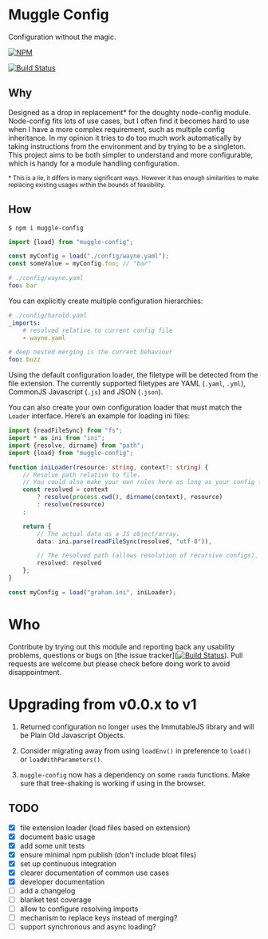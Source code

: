 # Muggle Config

Configuration without the magic.

[![NPM](https://nodei.co/npm/muggle-config.png?downloads=true)](https://nodei.co/npm/muggle-config/)

[![Build Status](https://travis-ci.org/robations/muggle-config.svg?branch=master)](https://travis-ci.org/robations/muggle-config)


## Why

Designed as a drop in replacement* for the doughty node-config module. Node-config fits lots of use cases, but I often
find it becomes hard to use when I have a more complex requirement, such as multiple config inheritance. In my opinion
it tries to do too much work automatically by taking instructions from the environment and by trying to be a singleton.
This project aims to be both simpler to understand and more configurable, which is handy for a module handling
configuration.

<small>\* This is a lie, it differs in many significant ways. However it has enough similarities to make replacing
existing usages within the bounds of feasibility.</small>


## How

```
$ npm i muggle-config
```

```typescript
import {load} from "muggle-config";

const myConfig = load("./config/wayne.yaml");
const someValue = myConfig.foo; // "bar"
```

```yaml
# ./config/wayne.yaml
foo: bar
```

You can explicitly create multiple configuration hierarchies:

```yaml
# ./config/harold.yaml
_imports:
    # resolved relative to current config file
    - wayne.yaml

# deep nested merging is the current behaviour
foo: buzz
```

Using the default configuration loader, the filetype will be detected from the file extension. The currently supported
filetypes are YAML (`.yaml`, `.yml`), CommonJS Javascript (`.js`) and JSON (`.json`).

You can also create your own configuration loader that must match the `Loader` interface. Here’s an example for loading
ini files:

```typescript
import {readFileSync} from "fs";
import * as ini from "ini";
import {resolve, dirname} from "path";
import {load} from "muggle-config";

function iniLoader(resource: string, context?: string) {
    // Resolve path relative to file.
    // You could also make your own rules here as long as your config files obey these rules.
    const resolved = context
        ? resolve(process.cwd(), dirname(context), resource)
        : resolve(resource)
    ;

    return {
        // The actual data as a JS object/array.
        data: ini.parse(readFileSync(resolved, "utf-8")),

        // The resolved path (allows resolution of recursive configs).
        resolved: resolved
    };
}

const myConfig = load("graham.ini", iniLoader);
```

# Who

Contribute by trying out this module and reporting back any usability problems, questions or bugs on [the issue
tracker]([![Build
Status](https://travis-ci.org/robations/muggle-config.svg?branch=master)](https://travis-ci.org/robations/muggle-config)).
Pull requests are welcome but please check before doing work to avoid disappointment.


# Upgrading from v0.0.x to v1

1. Returned configuration no longer uses the ImmutableJS library and will be
Plain Old Javascript Objects.

2. Consider migrating away from using `loadEnv()` in preference to `load()` or
`loadWithParameters()`.

3. `muggle-config` now has a dependency on some `ramda` functions. Make sure
that tree-shaking is working if using in the browser.


## TODO

- [x] file extension loader (load files based on extension)
- [x] document basic usage
- [x] add some unit tests
- [x] ensure minimal npm publish (don't include bloat files)
- [x] set up continuous integration
- [x] clearer documentation of common use cases
- [x] developer documentation
- [ ] add a changelog
- [ ] blanket test coverage
- [ ] allow to configure resolving imports
- [ ] mechanism to replace keys instead of merging?
- [ ] support synchronous and async loading?
